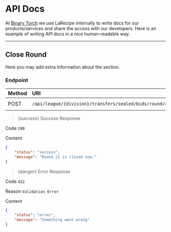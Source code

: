 # API Docs

At [Binary Torch](https://binarytorch.com.my/) we use LaRecipe internally to write docs for our products/services and share the access with our developers. Here is an example of writing API docs in a nice human-readable way.

---
<a name="division_edit"></a>
## Close Round

Here you may add extra information about the section.

### Endpoint

|Method|URI|Headers|
|:-|:-|:-|
|POST|`/api/league/{division}/transfers/sealed/bids/round/close`|`Bearer Token`|

> {success} Success Response

Code `200`

Content

```json
{
    "status": "success",
    "message": "Round 21 is closed now."
}
```

> {danger} Error Response

Code `422`

Reason `Validation Error`

Content

```json
{
    "status": "error",
    "message": "Something went wrong"
}
```